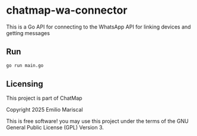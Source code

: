 # chatmap-wa-connector

This is a Go API for connecting to the WhatsApp API for
linking devices and getting messages

## Run

```bash
go run main.go
```

## Licensing

This project is part of ChatMap

Copyright 2025 Emilio Mariscal

This is free software! you may use this project under the terms of the GNU General Public License (GPL) Version 3.
